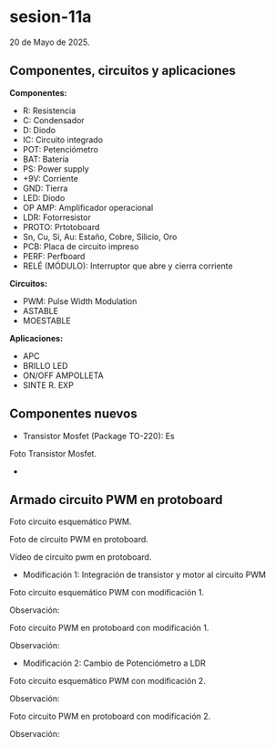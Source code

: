 # sesion-11a

20 de Mayo de 2025.

## Componentes, circuitos y aplicaciones

**Componentes:**

 -  R: Resistencia
 -  C: Condensador
 -  D: Diodo
 -  IC: Circuito integrado
 -  POT: Petenciómetro
 -  BAT: Batería
 -  PS: Power supply
 -  +9V: Corriente
 -  GND: Tierra
 -  LED: Diodo 
 -  OP AMP: Amplificador operacional
 -  LDR: Fotorresistor
 -  PROTO: Prtotoboard
 -  Sn, Cu, Si, Au: Estaño, Cobre, Silicio, Oro
 -  PCB: Placa de circuito impreso
 -  PERF: Perfboard
 -  RELÉ (MÓDULO): Interruptor que abre y cierra corriente

**Circuitos:**

 - PWM: Pulse Width Modulation
 - ASTABLE 
 - MOESTABLE

**Aplicaciones:**

 - APC
 - BRILLO LED
 - ON/OFF AMPOLLETA
 - SINTE R. EXP

## Componentes nuevos

 - Transistor Mosfet (Package TO-220): Es 

Foto Transistor Mosfet.

 - 

## Armado circuito PWM en protoboard

Foto circuito esquemático PWM.

Foto de circuito PWM en protoboard.


Vídeo de circuito pwm en protoboard.


 - Modificación 1: Integración de transistor y motor al circuito PWM

Foto circuito esquemático PWM con modificación 1.

Observación:

Foto circuito PWM en protoboard con modificación 1.

Observación:
  
 - Modificación 2: Cambio de Potenciómetro a LDR

Foto circuito esquemático PWM con modificación 2.

Observación:

Foto circuito PWM en protoboard con modificación 2.

Observación:
